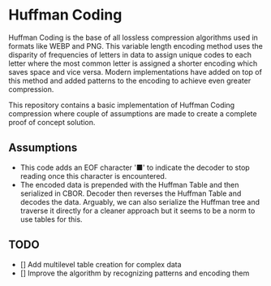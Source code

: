 # Huffman Coding
Huffman Coding is the base of all lossless compression algorithms used in formats
like WEBP and PNG. This variable length encoding method uses the disparity of frequencies
of letters in data to assign unique codes to each letter where the most common letter
is assigned a shorter encoding which saves space and vice versa. Modern implementations
have added on top of this method and added patterns to the encoding to achieve even
greater compression.

This repository contains a basic implementation of Huffman Coding compression where
couple of assumptions are made to create a complete proof of concept solution.

## Assumptions
- This code adds an EOF character '■' to indicate the decoder to stop reading once
this character is encountered.
- The encoded data is prepended with the Huffman Table and then serialized in CBOR.
Decoder then reverses the Huffman Table and decodes the data. Arguably, we can also
serialize the Huffman tree and traverse it directly for a cleaner approach but it
seems to be a norm to use tables for this.

## TODO
- [] Add multilevel table creation for complex data
- [] Improve the algorithm by recognizing patterns and encoding them
